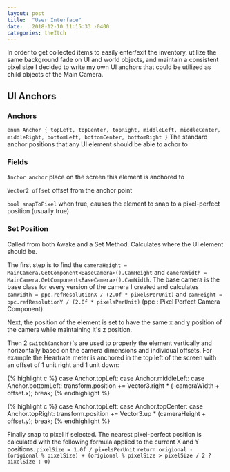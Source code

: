 ```yaml
---
layout: post
title:  "User Interface"
date:   2018-12-10 11:15:33 -0400
categories: theItch
---
```


In order to get collected items to easily enter/exit the inventory, utilize the same background fade on UI and world objects, and maintain a consistent pixel size I decided to write my own UI anchors that could be utilized as child objects of the Main Camera. 

<!--more-->

## UI Anchors

### Anchors
`enum Anchor { topLeft, topCenter, topRight, middleLeft, middleCenter, middleRight, bottomLeft, bottomCenter, bottomRight }` The standard anchor positions that any UI element should be able to achor to

### Fields 
`Anchor anchor` place on the screen this element is anchored to 

`Vector2 offset` offset from the anchor point

`bool snapToPixel` when true, causes the element to snap to a pixel-perfect position (usually true)

### Set Position
Called from both Awake and a Set Method. Calculates where the UI element should be.

The first step is to find the `cameraHeight = MainCamera.GetComponent<BaseCamera>().CamHeight` and 
`cameraWidth = MainCamera.GetComponent<BaseCamera>().CamWidth`. The base camera is the base class for every version of the camera I created and calculates `camWidth = ppc.refResolutionX / (2.0f * pixelsPerUnit)` and `camHeight = ppc.refResolutionY / (2.0f * pixelsPerUnit)` (ppc : Pixel Perfect Camera Component).

Next, the position of the element is set to have the same x and y position of the camera while maintaining it's z position. 

Then 2 `switch(anchor)`'s are used to properly the element vertically and horizontally based on the camera dimensions and individual offsets. For example the Heartrate meter is anchored in the top left of the screen with an offset of 1 unit right and 1 unit down: 

{% highlight c %}
case Anchor.topLeft:
case Anchor.middleLeft:
case Anchor.bottomLeft:
   transform.position += Vector3.right * (-cameraWidth + offset.x);
   break;
{% endhighlight %}

{% highlight c %}
case Anchor.topLeft:
case Anchor.topCenter:
case Anchor.topRight:
   transform.position += Vector3.up * (cameraHeight + offset.y);
   break;
{% endhighlight %}

Finally snap to pixel if selected. The nearest pixel-perfect position is calculated with the following formula applied to the current X and Y positions. 
`pixelSize = 1.0f / pixelsPerUnit`
`return origional - (origional % pixelSize) + (origional % pixelSize > pixelSize / 2 ? pixelSize : 0)`
